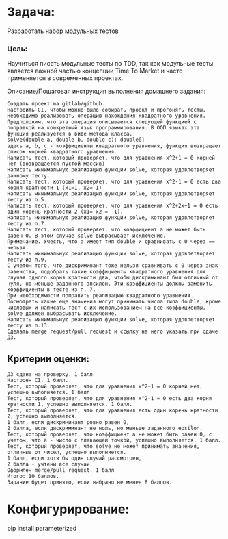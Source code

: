 # Задача:
Разработать набор модульных тестов
### Цель:

Научиться писать модульные тесты по TDD, так как модульные тесты является важной частью концепции Time To Market и часто применяется в современных проектах.

Описание/Пошаговая инструкция выполнения домашнего задания:

    Создать проект на gitlab/github.
    Настроить CI, чтобы можно было собирать проект и прогонять тесты.
    Необходимо реализовать операцию нахождения квадратного уравнения. Предположим, что эта операция описывается следующей функцией c поправкой на конкретный язык программирования. В ООП языках эта функция реализуется в виде метода класса.
    solve(double a, double b, double c): double[]
    здесь a, b, c - коэффициенты квадратного уравнения, функция возвращает список корней квадратного уравнения.
    Написать тест, который проверяет, что для уравнения x^2+1 = 0 корней нет (возвращается пустой массив)
    Написать минимальную реализацию функции solve, которая удовлетворяет данному тесту.
    Написать тест, который проверяет, что для уравнения x^2-1 = 0 есть два корня кратности 1 (x1=1, x2=-1)
    Написать минимальную реализацию функции solve, которая удовлетворяет тесту из п.5.
    Написать тест, который проверяет, что для уравнения x^2+2x+1 = 0 есть один корень кратности 2 (x1= x2 = -1).
    Написать минимальную реализацию функции solve, которая удовлетворяет тесту из п.7.
    Написать тест, который проверяет, что коэффициент a не может быть равен 0. В этом случае solve выбрасывает исключение.
    Примечание. Учесть, что a имеет тип double и сравнивать с 0 через == нельзя.
    Написать минимальную реализацию функции solve, которая удовлетворяет тесту из п.9.
    С учетом того, что дискриминант тоже нельзя сравнивать с 0 через знак равенства, подобрать такие коэффициенты квадратного уравнения для случая одного корня кратности два, чтобы дискриминант был отличный от нуля, но меньше заданного эпсилон. Эти коэффициенты должны заменить коэффициенты в тесте из п. 7.
    При необходимости поправить реализацию квадратного уравнения.
    Посмотреть какие еще значения могут принимать числа типа double, кроме числовых и написать тест с их использованием на все коэффициенты. solve должен выбрасывать исключение.
    Написать минимальную реализацию функции solve, которая удовлетворяет тесту из п.13.
    Сделать merge request/pull request и ссылку на него указать при сдаче ДЗ.


## Критерии оценки:

    ДЗ сдана на проверку. 1 балл
    Настроен CI. 1 балл.
    Тест, который проверяет, что для уравнения x^2+1 = 0 корней нет, успешно выполняется. 1 балл.
    Тест, который проверяет, что для уравнения x^2-1 = 0 есть два корня кратности 1, успешно выполняется. 1 балл.
    Тест, который проверяет, что для уравнения есть один корень кратности 2, успешно выполняется.
    1 балл, если дискриминант ровно равен 0,
    2 балла, если дискриминант не ноль, но меньше заданного epsilon.
    Тест, который проверяет, что коэффициент a не может быть равен 0, с учетом, что a - число с плавающей точкой, успешно выполняется. 1 балл.
    Тест, который проверяет, что solve не может принимать значения, отличные от чиcел, успешно выполняется.
    1 балл, если хотя бы один случай рассмотрен,
    2 балла - учтены все случаи.
    Оформлен merge/pull request. 1 балл
    Итого: 10 баллов.
    Задание будет принято, если набрано не менее 8 баллов.


# Конфигурирование:
pip install parameterized


